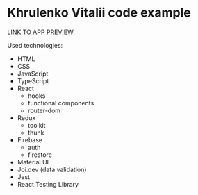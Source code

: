 # Khrulenko Vitalii code example

[LINK TO APP PREVIEW](https://khrulenko.github.io/code_example/)

Used technologies:

- HTML
- CSS
- JavaScript
- TypeScript
- React
  - hooks
  - functional components
  - router-dom
- Redux
  - toolkit
  - thunk
- Firebase
  - auth
  - firestore
- Material UI
- Joi.dev (data validation)
- Jest
- React Testing Library
